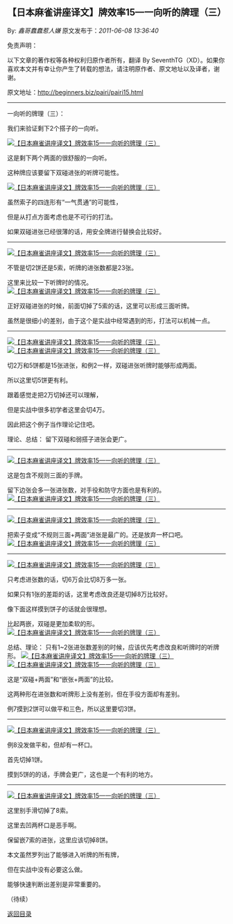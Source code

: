 ## 【日本麻雀讲座译文】牌效率15—一向听的牌理（三）

By: *鑫哥蠢蠢惹人嫌* 原文发布于：*2011-06-08 13:36:40*

免责声明：

以下文章的著作权等各种权利归原作者所有，翻译 By
SeventhTG（XD）。如果你喜欢本文并有幸让你产生了转载的想法，请注明原作者、原文地址以及译者，谢谢。

原文地址：http://beginners.biz/pairi/pairi15.html

------------------------------------------------------------------------------------

一向听的牌理（三）：

我们来验证剩下2个搭子的一向听。

[![【日本麻雀讲座译文】牌效率15&mdash;一向听的牌理（三）](http://s7.sinaimg.cn/middle/7f78b76fxa52cd896bce6&amp;690)](http://photo.blog.sina.com.cn/showpic.html#blogid=7f78b76f0100sb7d&url=http://s7.sinaimg.cn/orignal/7f78b76fxa52cd896bce6)

这是剩下两个两面的很舒服的一向听。

这种牌应该要留下双碰进张的听牌可能性。

[![【日本麻雀讲座译文】牌效率15&mdash;一向听的牌理（三）](http://s12.sinaimg.cn/middle/7f78b76fxa52ce6a6c5db&amp;690)](http://photo.blog.sina.com.cn/showpic.html#blogid=7f78b76f0100sb7d&url=http://s12.sinaimg.cn/orignal/7f78b76fxa52ce6a6c5db)

虽然索子的四连形有“一气贯通”的可能性，

但是从打点方面考虑也是不可行的打法。

如果双碰进张已经很薄的话，用安全牌进行替换会比较好。

------------------------------------------------------------------------------------
[![【日本麻雀讲座译文】牌效率15&mdash;一向听的牌理（三）](http://s8.sinaimg.cn/middle/7f78b76fxa52cee482a07&amp;690)](http://photo.blog.sina.com.cn/showpic.html#blogid=7f78b76f0100sb7d&url=http://s8.sinaimg.cn/orignal/7f78b76fxa52cee482a07)

不管是切2饼还是5索，听牌的进张数都是23张。

这里来比较一下听牌时的情况。
[![【日本麻雀讲座译文】牌效率15&mdash;一向听的牌理（三）](http://s10.sinaimg.cn/middle/7f78b76fxa52cf22bf4a9&amp;690)](http://photo.blog.sina.com.cn/showpic.html#blogid=7f78b76f0100sb7d&url=http://s10.sinaimg.cn/orignal/7f78b76fxa52cf22bf4a9)

正好双碰进张的时候，前面切掉了5索的话，这里可以形成三面听牌。

虽然是很细小的差别，由于这个是实战中经常遇到的形，打法可以机械一点。

------------------------------------------------------------------------------------
[![【日本麻雀讲座译文】牌效率15&mdash;一向听的牌理（三）](http://s11.sinaimg.cn/middle/7f78b76fxa52cff39c57a&amp;690)](http://photo.blog.sina.com.cn/showpic.html#blogid=7f78b76f0100sb7d&url=http://s11.sinaimg.cn/orignal/7f78b76fxa52cff39c57a)
[![【日本麻雀讲座译文】牌效率15&mdash;一向听的牌理（三）](http://s6.sinaimg.cn/middle/7f78b76fga5419970f515&amp;690)](http://photo.blog.sina.com.cn/showpic.html#blogid=7f78b76f0100sb7d&url=http://s6.sinaimg.cn/orignal/7f78b76fga5419970f515)

切2万和5饼都是15张进张，和例2一样，双碰进张听牌时能够形成两面。

所以这里切5饼更有利。

跟着感觉走把2万切掉还可以理解，

但是实战中很多初学者这里会切4万。

因此把这个例子当作理论记住吧。

理论、总结：
留下双碰和弱搭子进张会更广。

------------------------------------------------------------------------------------
[![【日本麻雀讲座译文】牌效率15&mdash;一向听的牌理（三）](http://s10.sinaimg.cn/middle/7f78b76fga541acb9aa59&amp;690)](http://photo.blog.sina.com.cn/showpic.html#blogid=7f78b76f0100sb7d&url=http://s10.sinaimg.cn/orignal/7f78b76fga541acb9aa59)

这是包含不规则三面的手牌。

留下边张会多一张进张数，对手役和防守方面也是有利的。
[![【日本麻雀讲座译文】牌效率15&mdash;一向听的牌理（三）](http://s8.sinaimg.cn/middle/7f78b76fga541b4349357&amp;690)](http://photo.blog.sina.com.cn/showpic.html#blogid=7f78b76f0100sb7d&url=http://s8.sinaimg.cn/orignal/7f78b76fga541b4349357)

------------------------------------------------------------------------------------
[![【日本麻雀讲座译文】牌效率15&mdash;一向听的牌理（三）](http://s5.sinaimg.cn/middle/7f78b76fga541b5601734&amp;690)](http://photo.blog.sina.com.cn/showpic.html#blogid=7f78b76f0100sb7d&url=http://s5.sinaimg.cn/orignal/7f78b76fga541b5601734)

把索子变成“不规则三面+两面”进张是最广的。还是放弃一杯口吧。
[![【日本麻雀讲座译文】牌效率15&mdash;一向听的牌理（三）](http://s4.sinaimg.cn/middle/7f78b76fga541bef72733&amp;690)](http://photo.blog.sina.com.cn/showpic.html#blogid=7f78b76f0100sb7d&url=http://s4.sinaimg.cn/orignal/7f78b76fga541bef72733)

------------------------------------------------------------------------------------
[![【日本麻雀讲座译文】牌效率15&mdash;一向听的牌理（三）](http://s7.sinaimg.cn/middle/7f78b76fga541c08d2446&amp;690)](http://photo.blog.sina.com.cn/showpic.html#blogid=7f78b76f0100sb7d&url=http://s7.sinaimg.cn/orignal/7f78b76fga541c08d2446)

只考虑进张数的话，切6万会比切8万多一张。

如果只有1张的差距的话，这里考虑改良还是切掉8万比较好。

像下面这样摸到饼子的话就会很理想。

比起两嵌，双碰是更加柔软的形。
[![【日本麻雀讲座译文】牌效率15&mdash;一向听的牌理（三）](http://s9.sinaimg.cn/middle/7f78b76fga541ca30a578&amp;690)](http://photo.blog.sina.com.cn/showpic.html#blogid=7f78b76f0100sb7d&url=http://s9.sinaimg.cn/orignal/7f78b76fga541ca30a578)

总结、理论：
只有1~2张进张数差别的时候，应该优先考虑改良和听牌时的听牌形。
[![【日本麻雀讲座译文】牌效率15&mdash;一向听的牌理（三）](http://s16.sinaimg.cn/middle/7f78b76fga541ce59dc9f&amp;690)](http://photo.blog.sina.com.cn/showpic.html#blogid=7f78b76f0100sb7d&url=http://s16.sinaimg.cn/orignal/7f78b76fga541ce59dc9f)
[![【日本麻雀讲座译文】牌效率15&mdash;一向听的牌理（三）](http://s5.sinaimg.cn/middle/7f78b76fga541d1a85fd4&amp;690)](http://photo.blog.sina.com.cn/showpic.html#blogid=7f78b76f0100sb7d&url=http://s5.sinaimg.cn/orignal/7f78b76fga541d1a85fd4)

这是“双碰+两面”和“嵌张+两面”的比较。

这两种形在进张数和听牌形上没有差别，但在手役方面却有差别。

例7摸到2饼可以做平和三色，所以这里要切3饼。

------------------------------------------------------------------------------------
[![【日本麻雀讲座译文】牌效率15&mdash;一向听的牌理（三）](http://s15.sinaimg.cn/middle/7f78b76fg76ecfc5981ae&amp;690)](http://photo.blog.sina.com.cn/showpic.html#blogid=7f78b76f0100sb7d&url=http://s15.sinaimg.cn/orignal/7f78b76fg76ecfc5981ae)

例8没发做平和，但却有一杯口。

首先切掉1饼。

摸到5饼的的话，手牌会更广，这也是一个有利的地方。

------------------------------------------------------------------------------------
[![【日本麻雀讲座译文】牌效率15&mdash;一向听的牌理（三）](http://s14.sinaimg.cn/middle/7f78b76fga541e1a3b67d&amp;690)](http://photo.blog.sina.com.cn/showpic.html#blogid=7f78b76f0100sb7d&url=http://s14.sinaimg.cn/orignal/7f78b76fga541e1a3b67d)

这里别手滑切掉了8索。

这里去凹两杯口是恶手啊。

保留嵌7索的进张，这里应该切掉8饼。

本文虽然罗列出了能够进入听牌的所有牌，

但在实战中没有必要这么做。

能够快速判断出差别是非常重要的。

（待续）

[返回目录](index.html)

